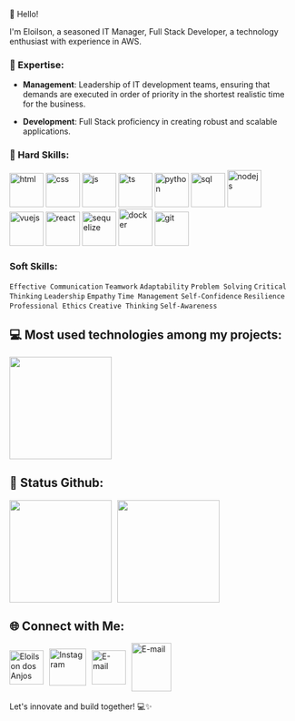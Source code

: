 👋 Hello!

  I'm Eloilson, a seasoned IT Manager, Full Stack Developer, a technology enthusiast with experience in AWS.

### 🚀 Expertise:

- **Management**: 
 Leadership of IT development teams, ensuring that demands are executed in order of priority in the shortest realistic time for the business.

- **Development**:
Full Stack proficiency in creating robust and scalable applications.

### 🔧 Hard Skills:
 
<div>
    <img alt="html" src="https://cdn.icon-icons.com/icons2/2107/PNG/96/file_type_html_icon_130541.png" width="60" height="60"/>
    <img alt="css" src="https://cdn.icon-icons.com/icons2/2107/PNG/96/file_type_css_icon_130661.png" width="60" height="60"/>
    <img alt="js" src="https://cdn-icons-png.flaticon.com/512/1199/1199124.png" width="60" height="60"/>
    <img alt="ts" src="https://cdn.icon-icons.com/icons2/2107/PNG/96/file_type_typescript_official_icon_130107.png" width="60" height="60"/>
    <img alt="python" src="https://cdn.icon-icons.com/icons2/2107/PNG/96/file_type_python_icon_130221.png" width="60" height="60"/>
    <img alt="sql" src="https://cdn-icons-png.flaticon.com/512/2772/2772128.png" width="60" height="60"/>
    <img alt="nodejs" src="https://cdn.icon-icons.com/icons2/2107/PNG/96/file_type_node_icon_130301.png" width="60" height="65"/>
    <img alt="vuejs" src="https://cdn.icon-icons.com/icons2/2415/PNG/96/vuejs_original_wordmark_logo_icon_146305.png" width="60" height="60"/>
    <img alt="react" src="https://cdn.icon-icons.com/icons2/2415/PNG/96/react_original_wordmark_logo_icon_146375.png" width="60" height="60"/>
    <img alt="sequelize" src="https://cdn.icon-icons.com/icons2/2107/PNG/96/file_type_sequelize_icon_130173.png" width="60" height="60"/>
    <img alt="docker" src="https://cdn.icon-icons.com/icons2/2415/PNG/96/docker_original_wordmark_logo_icon_146557.png" width="60" height="65"/>
    <img alt="git" src="https://git-scm.com/images/logo@2x.png" height="60"/>

### Soft Skills:

`Effective Communication`
`Teamwork`
`Adaptability`
`Problem Solving`
`Critical Thinking`
`Leadership`
`Empathy`
`Time Management`
`Self-Confidence`
`Resilience`
`Professional Ethics`
`Creative Thinking`
`Self-Awareness`

## 💻 Most used technologies among my projects:

 <img height="180" src="https://github-readme-stats.vercel.app/api/top-langs/?username=eloilsondosanjos&layout=compact&hide_title=true&theme=transparent"/>
 

## 🎯 Status Github:

<div style="display: flex;">
  <img height="180" style="margin-right: 10px;" src="https://github-readme-stats.vercel.app/api?username=eloilsondosanjos&show_icons=true&hide_title=true&theme=transparent"/>

  <img height="180" src="https://github-readme-streak-stats.herokuapp.com/?user=eloilsondosanjos&show_icons=true&hide_title=true&fire=5194F0&ring=5194F0&currStreakLabel=5194F0&theme=transparent"/>
</div> 

## 🌐 Connect with Me:

<div style="display: flex; align-items: center;">
<a style="margin-right: 10px;" href="https://www.linkedin.com/in/eloilsondosanjosrocha/" target="_blank">
  <img height="60" alt="Eloilson dos Anjos" src="https://cdn-icons-png.flaticon.com/128/3536/3536505.png"/>
</a>

<a style="margin-right: 10px;" href="https://www.instagram.com/elo_dosanjos" target="_blank">
  <img height="65" alt="Instagram" src="https://cdn.icon-icons.com/icons2/836/PNG/96/Instagram_icon-icons.com_66804.png" />
</a>
<a style="margin-right: 10px;" href="https://twitter.com/eloilson_dos" target="_blank">
  <img  height="60" alt="E-mail" src="https://cdn-icons-png.flaticon.com/128/3256/3256013.png" />
</a>
<a href="mailto:eloilson.ageedu@gmail.com" target="_blank">
  <img  height="85" width="70" alt="E-mail" src="https://cdn.icon-icons.com/icons2/1826/PNG/96/4202011emailgmaillogomailsocialsocialmedia-115677_115624.png" />
</a>


</div> 

</br>
Let's innovate and build together! 💻✨

 

